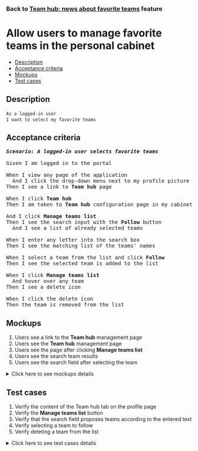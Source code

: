 ### Back to [Team hub: news about favorite teams](../../) feature

# Allow users to manage favorite teams in the personal cabinet

- [Description](#description)
- [Acceptance criteria](#acceptance-criteria)
- [Mockups](#mockups)
- [Test cases](#test-cases)

## Description

    As a logged-in user
    I want to select my favorite teams

## Acceptance criteria

<pre>
<b><i>Scenario: A logged-in user selects favorite teams</i></b>

Given I am logged in to the portal

When I view any page of the application
  And I click the drop-down menu next to my profile picture at the top of the page
Then I see a link to <b>Team hub</b> page

When I click <b>Team hub</b>
Then I am taken to <b>Team hub</b> configuration page in my cabinet

And I click <b>Manage teams list</b>
Then I see the search input with the <b>Follow</b> button
  And I see a list of already selected teams

When I enter any letter into the search box
Then I see the matching list of the teams' names

When I select a team from the list and click <b>Follow</b>
Then I see the selected team is added to the list

When I click <b>Manage teams list</b>
  And hover over any team
Then I see a delete icon

When I click the delete icon
Then the team is removed from the list
</pre>

## Mockups

1. Users see a link to the <b>Team hub</b> management page
2. Users see the <b>Team hub</b> management page
3. Users see the page after clicking <b>Manage teams list</b>
4. Users see the search team results
5. Users see the search field after selecting the team

<details>
  <summary>Click here to see mockups details</summary>

**1. Users see a link to the Team hub management page:**

![Users see a link to the Team hub management page](/sports_hub_portal/web_application_features/team_hub/images/link_to_my_teams_page.png)

**2. Users see the Team hub management page:**

![Users see the Team hub management page](/sports_hub_portal/web_application_features/team_hub/images/my_teams_management_page.png)

**3. Users see the page after clicking Manage teams list:**

![Users see the page after clicking Manage teams list](/sports_hub_portal/web_application_features/team_hub/images/manage_my_teams_form.png)

**4. Users see the search team results:**

![Users see the search team results](/sports_hub_portal/web_application_features/team_hub/images/search_team_result.png)

**5. Users see the search field after selecting the team:**

![Users see the search field after selecting the team](/sports_hub_portal/web_application_features/team_hub/images/search_team_selected_team.png)

</details>

## Test cases

1. Verify the content of the Team hub tab on the profile page
2. Verify the <b>Manage teams list</b> button
3. Verify that the search field proposes teams according to the entered text
4. Verify selecting a team to follow
5. Verify deleting a team from the list

<details>
  <summary>Click here to see test cases details</summary>

### **#1. Verify the content of the Team hub tab on the profile page**

|Preconditions|Steps|Expected result
--------------|-----|----------
|- Log in with user account|1) In the page header next to the user’s profile picture click the drop-down button</br>2) Select <b>Team hub</b> from the drop-down menu</br>3) Check the content of the <b>Team hub</b> tab|4) The <b>Team hub</b> tab contains a list with user’s favorite teams and the <b>Manage team list</b> button|

### **#2. Verify the Manage teams list button**

|Preconditions|Steps|Expected result
--------------|-----|----------
|- Log in with user account|1) In the page header next to the user’s profile picture click the drop-down button</br>2) Select <b>Team hub</b> from the drop-down menu</br>3) Click <b>Manage team list</b> link at the bottom of the list|3) The search field with "Type a team name" placeholder and delete icon on hover for existing teams appear|

### **#3. Verify that the search field proposes teams according to the entered text**

|Preconditions|Steps|Expected result
--------------|-----|----------
|- Log in with user account</br>- There are some teams to be added which contain "Los"|1) In the page header, next to the user’s profile picture click the drop-down button</br>2) From the drop-down menu, select <b>Team hub</b></br>3) Click <b>Manage team list</b></br>4) Type "Los" into the search field|4) There are only teams that contain "Los" are included in the list|

### **#4. Verify selecting a team to follow**

|Preconditions|Steps|Expected result
--------------|-----|----------
|- Log in with user account</br>- Go to <b>Team hub</b>|1) Click <b>Manage team list</b></br>2) Select some team from the list and click <b>Follow</b>|2) Selected team appears on the list. Users can see news about selected team on the <b>Team hub</b> page|

### **#5. Verify deleting a team from the list**

|Preconditions|Steps|Expected result
--------------|-----|----------
|- Log in with user account</br>- Go to <b>Team hub</b></br>- There are some teams followed by the user|1) Click <b>Manage team list</b></br>2) Click <b>Delete</b> any team|2) The team is removed from the list. The user does not see news about the selected team on the <b>Team hub</b> page|
</details>
